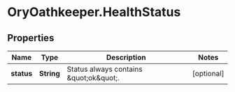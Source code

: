 # OryOathkeeper.HealthStatus

## Properties
Name | Type | Description | Notes
------------ | ------------- | ------------- | -------------
**status** | **String** | Status always contains \&quot;ok\&quot;. | [optional] 



